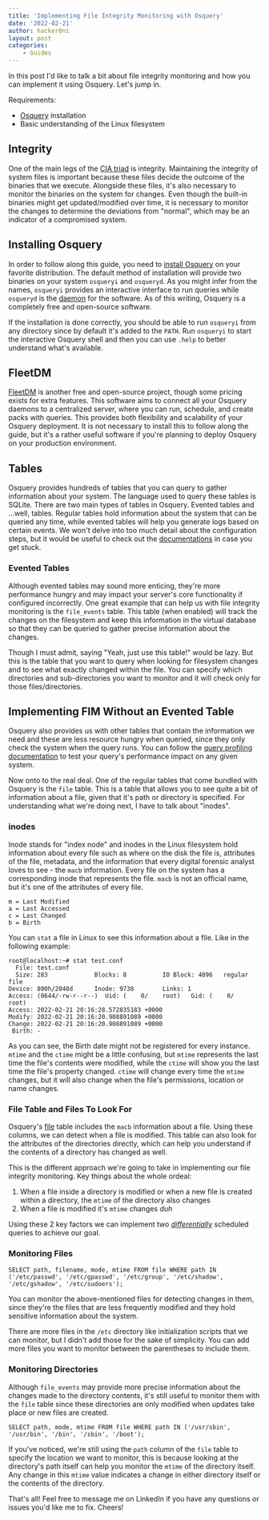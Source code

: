 ```yaml
---
title: 'Implementing File Integrity Monitoring with Osquery'
date: '2022-02-21'
author: hacker0ni
layout: post
categories:
    - Guides
---
```


In this post I'd like to talk a bit about file integrity monitoring and how you can implement it using Osquery. Let's jump in.

Requirements:
- [Osquery](https://osquery.io/) installation
- Basic understanding of the Linux filesystem

## Integrity

One of the main legs of the [CIA triad](https://securityscorecard.com/blog/what-is-the-cia-triad) is integrity. Maintaining the integrity of system files is important because these files decide the outcome of the binaries that we execute. Alongside these files, it's also necessary to monitor the binaries on the system for changes. Even though the built-in binaries might get updated/modified over time, it is necessary to monitor the changes to determine the deviations from "normal", which may be an indicator of a compromised system.

## Installing Osquery

In order to follow along this guide, you need to [install Osquery](https://osquery.readthedocs.io/en/stable/installation/install-linux/) on your favorite distribution. The default method of installation will provide two binaries on your system `osqueryi` and `osqueryd`. As you might infer from the names, `osqueryi` provides an interactive interface to run queries while `osqueryd` is the [daemon](https://en.wikipedia.org/wiki/Daemon_(computing)) for the software. As of this writing, Osquery is a completely free and open-source software.

If the installation is done correctly, you should be able to run `osqueryi` from any directory since by default it's added to the `PATH`. Run `osqueryi` to start the interactive Osquery shell and then you can use `.help` to better understand what's available.

## FleetDM

[FleetDM](https://fleetdm.com/) is another free and open-source project, though some pricing exists for extra features. This software aims to connect all your Osquery daemons to a centralized server, where you can run, schedule, and create packs with queries. This provides both flexibility and scalability of your Osquery deployment. It is not necessary to install this to follow along the guide, but it's a rather useful software if you're planning to deploy Osquery on your production environment.

## Tables

Osquery provides hundreds of tables that you can query to gather information about your system. The language used to query these tables is SQLite. There are two main types of tables in Osquery. Evented tables and ...well, tables. Regular tables hold information about the system that can be queried any time, while evented tables will help you generate logs based on certain events. We won't delve into too much detail about the configuration steps, but it would be useful to check out the [documentations](https://osquery.readthedocs.io/) in case you get stuck.

### Evented Tables

Although evented tables may sound more enticing, they're more performance hungry and may impact your server's core functionality if configured incorrectly. One great example that can help us with file integrity monitoring is the `file_events` table. This table (when enabled) will track the changes on the filesystem and keep this information in the virtual database so that they can be queried to gather precise information about the changes.

Though I must admit, saying "Yeah, just use this table!" would be lazy. But this is the table that you want to query when looking for filesystem changes and to see what exactly changed within the file. You can specify which directories and sub-directories you want to monitor and it will check only for those files/directories.

## Implementing FIM Without an Evented Table

Osquery also provides us with other tables that contain the information we need and these are less resource hungry when queried, since they only check the system when the query runs. You can follow the [query profiling documentation](https://osquery.readthedocs.io/en/stable/deployment/performance-safety/#testing-query-performance) to test your query's performance impact on any given system. 

Now onto to the real deal. One of the regular tables that come bundled with Osquery is the `file` table. This is a table that allows you to see quite a bit of information about a file, given that it's path or directory is specified. For understanding what we're doing next, I have to talk about "inodes".

### inodes
Inode stands for "index node" and inodes in the Linux filesystem hold information about every file such as where on the disk the file is, attributes of the file, metadata, and the information that every digital forensic analyst loves to see - the `macb` information. Every file on the system has a corresponding inode that represents the file. `macb` is not an official name, but it's one of the attributes of every file.

```
m = Last Modified
a = Last Accessed
c = Last Changed
b = Birth
```

You can `stat` a file in Linux to see this information about a file. Like in the following example:

```
root@localhost:~# stat test.conf
  File: test.conf
  Size: 283             Blocks: 8          IO Block: 4096   regular file
Device: 800h/2048d      Inode: 9738        Links: 1
Access: (0644/-rw-r--r--)  Uid: (    0/    root)   Gid: (    0/    root)
Access: 2022-02-21 20:16:28.572835183 +0000
Modify: 2022-02-21 20:16:20.908891089 +0000
Change: 2022-02-21 20:16:20.908891089 +0000
 Birth: -
```

As you can see, the Birth date might not be registered for every instance. `mtime` and the `ctime` might be a little confusing, but `mtime` represents the last time the file's contents were modified, while the `ctime` will show you the last time the file's property changed. `ctime` will change every time the `mtime` changes, but it will also change when the file's permissions, location or name changes.

### File Table and Files To Look For

Osquery's [file](https://osquery.io/schema/5.1.0/#file) table includes the `macb` information about a file. Using these columns, we can detect when a file is modified. This table can also look for the attributes of the directories directly, which can help you understand if the contents of a directory has changed as well.

This is the different approach we're going to take in implementing our file integrity monitoring. Key things about the whole ordeal:

1. When a file inside a directory is modified or when a new file is created within a directory, the `mtime` of the directory also changes
2. When a file is modified it's `mtime` changes *duh*

Using these 2 key factors we can implement two [*differentially*](https://osquery.readthedocs.io/en/stable/deployment/logging/#differential-logs) scheduled queries to achieve our goal.

### Monitoring Files

```
SELECT path, filename, mode, mtime FROM file WHERE path IN ('/etc/passwd', '/etc/gpasswd', '/etc/group', '/etc/shadow', '/etc/gshadow', '/etc/sudoers');
```

You can monitor the above-mentioned files for detecting changes in them, since they're the files that are less frequently modified and they hold sensitive information about the system.

There are more files in the `/etc` directory like initialization scripts that we can monitor, but I didn't add those for the sake of simplicity. You can add more files you want to monitor between the parentheses to include them. 

### Monitoring Directories

Although `file_events` may provide more precise information about the changes made to the directory contents, it's still useful to monitor them with the `file` table since these directories are only modified when updates take place or new files are created.

```
SELECT path, mode, mtime FROM file WHERE path IN ('/usr/sbin', '/usr/bin', '/bin', '/sbin', '/boot');
```

If you've noticed, we're still using the `path` column of the `file` table to specify the location we want to monitor, this is because looking at the directory's path itself can help you monitor the `mtime` of the directory itself. Any change in this `mtime` value indicates a change in either directory itself or the contents of the directory.

That's all! Feel free to message me on LinkedIn if you have any questions or issues you'd like me to fix. Cheers!
